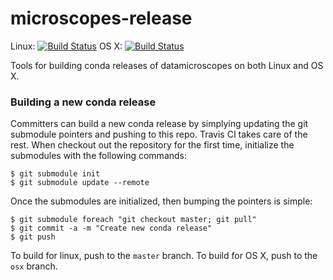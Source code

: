 # microscopes-release 

Linux: [![Build Status](https://travis-ci.org/datamicroscopes/release.svg?branch=master)](https://travis-ci.org/datamicroscopes/release) OS X: [![Build Status](https://travis-ci.org/datamicroscopes/release.svg?branch=osx)](https://travis-ci.org/datamicroscopes/release)

Tools for building conda releases of datamicroscopes on both Linux and OS X.

### Building a new conda release
Committers can build a new conda release by simplying updating the git submodule pointers and pushing to this repo. Travis CI takes care of the rest. When checkout out the repository for the first time, initialize the submodules with the following commands:
    
    $ git submodule init
    $ git submodule update --remote

Once the submodules are initialized, then bumping the pointers is simple:

    $ git submodule foreach "git checkout master; git pull"
    $ git commit -a -m "Create new conda release"
    $ git push 

To build for linux, push to the `master` branch. To build for OS X, push to the `osx` branch.
